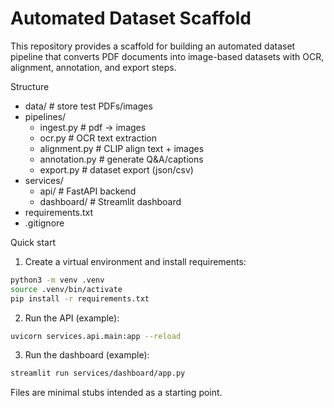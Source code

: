 # Automated Dataset Scaffold

This repository provides a scaffold for building an automated dataset pipeline that converts PDF documents into image-based datasets with OCR, alignment, annotation, and export steps.

Structure

- data/                     # store test PDFs/images
- pipelines/
  - ingest.py               # pdf → images
  - ocr.py                  # OCR text extraction
  - alignment.py            # CLIP align text + images
  - annotation.py           # generate Q&A/captions
  - export.py               # dataset export (json/csv)
- services/
  - api/                    # FastAPI backend
  - dashboard/              # Streamlit dashboard
- requirements.txt
- .gitignore

Quick start

1. Create a virtual environment and install requirements:

```bash
python3 -m venv .venv
source .venv/bin/activate
pip install -r requirements.txt
```

2. Run the API (example):

```bash
uvicorn services.api.main:app --reload
```

3. Run the dashboard (example):

```bash
streamlit run services/dashboard/app.py
```

Files are minimal stubs intended as a starting point.